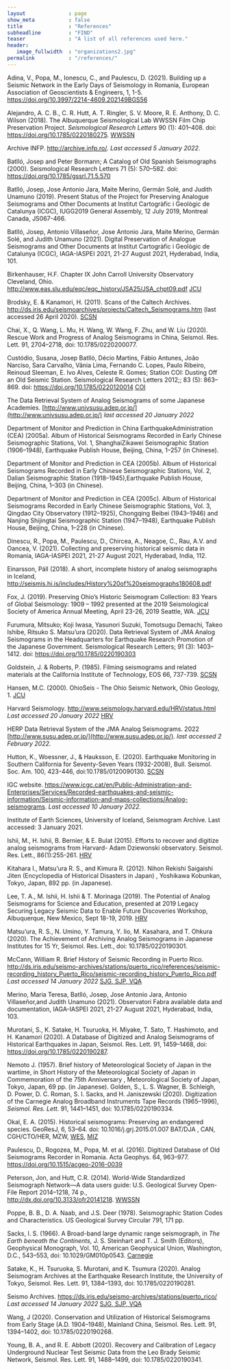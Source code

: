 ```yaml
---
layout              : page
show_meta           : false
title               : "References"
subheadline         : "FIND"
teaser              : "A list of all references used here."
header:
   image_fullwidth  : "organizations2.jpg"
permalink           : "/references/"
---
```


Adina, V., Popa, M., Ionescu, C., and Paulescu, D. (2021). Building up a Seismic Network in the Early Days of Seismology in Romania, European Association of Geoscientists &amp; Engineers, 1, 1-5. https://doi.org/10.3997/2214-4609.202149BGS56

Alejandro, A. C. B., C. R. Hutt, A. T. Ringler, S. V. Moore, R. E. Anthony, D. C. Wilson (2018). The Albuquerque Seismological Lab WWSSN Film Chip Preservation Project. *Seismological Research Letters* 90 (1): 401–408. doi: https://doi.org/10.1785/0220180275. [WWSSN](../organizations/wwssn)

Archive INFP. http://archive.infp.ro/. *Last accessed 5 January 2022*.

Batlló, Josep and Peter Bormann; A Catalog of Old Spanish Seismographs (2000). Seismological Research Letters 71 (5): 570–582. doi: https://doi.org/10.1785/gssrl.71.5.570

Batlló, Josep, Jose Antonio Jara, Maite Merino, Germán Solé, and Judith Unamuno (2019). Present Status of the Project for Preserving Analogue Seismograms and Other Documents at Institut Cartogràfic i Geològic de Catalunya (ICGC), IUGG2019 General Assembly, 12 July 2019, Montreal Canada, JS067-466.

Batlló, Josep, Antonio Villaseñor, Jose Antonio Jara, Maite Merino, Germán Solé, and Judith Unamuno (2021). Digital Preservation of Analogue Seismograms and Other Documents at
Institut Cartogràfic i Geològic de Catalunya (ICGC), IAGA-IASPEI 2021, 21-27 August 2021, Hyderabad, India, 101.

Birkenhauser, H.F. Chapter IX John Carroll University Observatory Cleveland, Ohio. http://www.eas.slu.edu/eqc/eqc_history/JSA25/JSA_chpt09.pdf [JCU](../organizations/ohio)

Brodsky, E. & Kanamori, H. (2011). Scans of the Caltech Archives. http://ds.iris.edu/seismoarchives/projects/Caltech_Seismograms.htm (last accessed 26 April 2020). [SCSN](../organizations/scsn)

Chai, X., Q. Wang, L. Mu, H. Wang, W. Wang, F. Zhu, and W. Liu (2020). Rescue Work and Progress
of Analog Seismograms in China, Seismol. Res. Lett. 91, 2704–2718, doi: 10.1785/0220200077.

Custódio, Susana, Josep Batlló, Décio Martins, Fábio Antunes, João Narciso, Sara Carvalho, Vânia Lima, Fernando C. Lopes, Paulo Ribeiro, Reinoud Sleeman, E. Ivo Alves, Celeste R. Gomes; Station COI: Dusting Off an Old Seismic Station. Seismological Research Letters 2012;; 83 (5): 863–869. doi: https://doi.org/10.1785/0220120014 [COI](../organizations/coimbra)

The Data Retrieval System of Analog Seismograms of some Japanese Academies. [http://www.univsusu.adep.or.jp/](http://www.univsusu.adep.or.jp/) *last accessed 20 January 2022*

Department of Monitor and Prediction in China EarthquakeAdministration (CEA) (2005a). Album of Historical Seismograms
Recorded in Early Chinese Seismographic Stations, Vol. 1, ShanghaiZikawei Seismographic Station (1906–1948), Earthquake Publish
House, Beijing, China, 1–257 (in Chinese).

Department of Monitor and Prediction in CEA (2005b). Album of Historical Seismograms Recorded in Early Chinese Seismographic
Stations, Vol. 2, Dalian Seismographic Station (1918–1945),Earthquake Publish House, Beijing, China, 1–303 (in Chinese).

Department of Monitor and Prediction in CEA (2005c). Album of Historical Seismograms Recorded in Early Chinese Seismographic
Stations, Vol. 3, Qingdao City Observatory (1912–1925), Chongqing Beibei (1943–1946) and Nanjing Shijingtai Seismographic Station
(1947–1948), Earthquake Publish House, Beijing, China, 1–228 (in Chinese).

Dinescu, R., Popa, M., Paulescu, D., Chircea, A., Neagoe, C., Rau, A.V. and Oancea, V. (2021). Collecting and preserving historical seismic data in Romania, IAGA-IASPEI 2021, 21-27 August 2021, Hyderabad, India, 112.

Einarsson, Páll (2018). A short, incomplete history of analog seismographs in Iceland, http://seismis.hi.is/includes/History%20of%20seismographs180608.pdf

Fox, J. (2019). Preserving Ohio’s Historic Seismogram Collection: 83 Years of Global Seismology: 1909 – 1992
presented at the 2019 Seismological Society of America Annual Meeting, April 23-26, 2019 Seattle, WA. [JCU](../organizations/ohio)

Furumura, Mitsuko; Koji Iwasa, Yasunori Suzuki, Tomotsugu Demachi, Takeo Ishibe, Ritsuko S. Matsu’ura (2020). Data Retrieval System of JMA Analog Seismograms in the Headquarters for Earthquake Research Promotion of the Japanese Government. Seismological Research Letters; 91 (3): 1403–1412. doi: https://doi.org/10.1785/0220190303

Goldstein, J. & Roberts, P. (1985). Filming seismograms and related materials at the California Institute of Technology, EOS 66, 737-739.  [SCSN](../organizations/scsn)

Hansen, M.C. (2000). OhioSeis - The Ohio Seismic Network, Ohio Geology, 1. [JCU](../organizations/ohio)

Harvard Seismology. http://www.seismology.harvard.edu/HRV/status.html *Last accessed 20 January 2022* [HRV](../organizations/harvard)

HERP Data Retrieval System of the JMA Analog Seismograms. 2022 [http://www.susu.adep.or.jp/](http://www.susu.adep.or.jp/). *last accessed 2 February 2022.*

Hutton, K., Woessner, J., & Hauksson, E. (2020). Earthquake Monitoring in Southern California
for Seventy-Seven Years (1932-2008), Bull. Seismol. Soc. Am. 100, 423-446, doi:10.1785/0120090130. [SCSN](../organizations/scsn)

IGC website. https://www.icgc.cat/en/Public-Administration-and-Enterprises/Services/Recorded-earthquakes-and-seismic-information/Seismic-information-and-maps-collections/Analog-seismograms. *Last accessed 10 January 2022.*

Institute of Earth Sciences, University of Iceland, Seismogram Archive. Last accessed: 3 January 2021.

Ishii, M., H. Ishii, B. Bernier, & E. Bulat (2015). Efforts to recover and digitize analog seismograms from Harvard-
Adam Dziewonski observatory. Seismol. Res. Lett., 86(1):255-261. [HRV](../organizations/harvard)

Kitahara I., Matsu’ura R. S., and Kimura R. (2012). Nihon Rekishi Saigaishi Jiten (Encyclopedia of Historical Disasters in Japan) , Yoshikawa Kobunkan, Tokyo, Japan, 892 pp. (in Japanese).

Lee, T. A., M. Ishii, H. Ishii & T. Morinaga (2019). The Potential of Analog Seismograms for Science and Education,
presented at 2019 Legacy Securing Legacy Seismic Data to Enable Future Discoveries Workshop, Albuquerque,
New Mexico, Sept 18-19, 2019. [HRV](../organizations/harvard)

Matsu’ura, R. S., N. Umino, Y. Tamura, Y. Iio, M. Kasahara, and T. Ohkura (2020). The Achievement of Archiving Analog Seismograms in Japanese Institutes for 15 Yr, Seismol. Res. Lett., doi: 10.1785/0220190301.

McCann, William R. Brief History of Seismic Recording in Puerto Rico. http://ds.iris.edu/seismo-archives/stations/puerto_rico/references/seismic-recording_history_Puerto_Rico/seismic-recording_history_Puerto_Rico.pdf
*Last accessed 14 January 2022* [SJG, SJP, VQA](../organizations/puerto_rico)

Merino, Maria Teresa, Batlló, Josep, Jose Antonio Jara, Antonio Villaseñor,and Judith Unamuno (2021). Observatori Fabra available data and documentation, IAGA-IASPEI 2021, 21-27 August 2021, Hyderabad, India, 103.

Murotani, S., K. Satake, H. Tsuruoka, H. Miyake, T. Sato, T. Hashimoto, and H. Kanamori (2020). A
Database of Digitized and Analog Seismograms of Historical Earthquakes in
Japan, Seismol. Res. Lett. 91, 1459–1468, doi: https://doi.org/10.1785/0220190287.

Nemoto J. (1957). Brief history of Meteorological Society of Japan in the wartime, in Short History of the Meteorological Society of Japan in Commemoration of the 75th Anniversary , Meteorological Society of Japan, Tokyo, Japan, 69 pp. (in Japanese).
Golden, S., L. S. Wagner, B. Schleigh, D. Power, D. C. Roman, S. I. Sacks, and H. Janiszewski (2020). Digitization of the Carnegie Analog Broadband Instruments Tape Records (1965–1996), *Seismol. Res. Lett.* 91, 1441–1451, doi: 10.1785/0220190334.

Okal, E. A. (2015). Historical seismograms: Preserving an endangered species. GeoResJ, 6, 53–64. doi: 10.1016/j.grj.2015.01.007 BAT/DJA , CAN, CGH/CTO/HER, MZW, [WES](../organizations/weston), [MIZ](../organizations/mizusawa)

Paulescu, D., Rogozea, M., Popa, M. et al. (2016). Digitized Database of Old Seismograms Recorder in Romania. Acta Geophys. 64, 963–977. https://doi.org/10.1515/acgeo-2016-0039

Peterson, Jon, and Hutt, C.R. (2014). World-Wide Standardized Seismograph Network—A data users guide: U.S. Geological Survey Open-File Report 2014–1218, 74 p.,  
http://dx.doi.org/10.3133/ofr20141218. [WWSSN](../organizations/wwssn)

Poppe, B. B., D. A. Naab, and J.S. Deer (1978). Seismographic Station Codes and Characteristics. US Geological Survey Circular 791, 171 pp.

Sacks, I. S. (1966). A Broad-band large dynamic range seismograph, in *The Earth beneath the Continents,* J. S. Steinhart and T. J. Smith (Editors), Geophysical Monograph, Vol. 10, American Geophysical Union, Washington, D.C., 543–553, doi: 10.1029/GM010p0543. [Carnegie](../organizations/carnegie)

Satake, K., H. Tsuruoka, S. Murotani, and K. Tsumura (2020). Analog Seismogram Archives at the Earthquake Research Institute, the
University of Tokyo, Seismol. Res. Lett. 91, 1384–1393, doi: 10.1785/0220190281.

Seismo Archives. https://ds.iris.edu/seismo-archives/stations/puerto_rico/
*Last accessed 14 January 2022*  [SJG, SJP, VQA](../organizations/puerto_rico)

Wang, J (2020). Conservation and Utilization of Historical Seismograms from Early Stage (A.D.
1904–1948), Mainland China, Seismol. Res. Lett. 91, 1394–1402, doi: 10.1785/0220190268.

Young, B. A., and R. E. Abbott (2020). Recovery and Calibration of Legacy Underground Nuclear Test Seismic Data from the Leo Brady Seismic Network, Seismol. Res. Lett. 91, 1488–1499, doi: 10.1785/0220190341.
